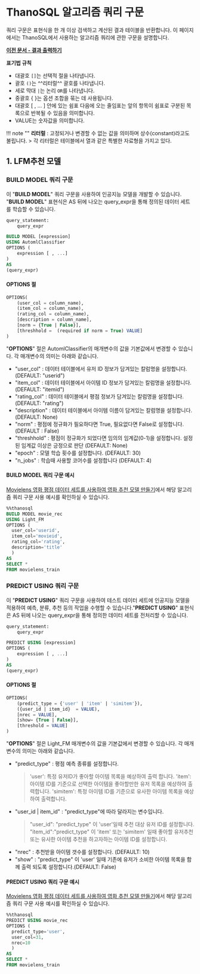 # __ThanoSQL 알고리즘 쿼리 구문__

쿼리 구문은 표현식을 한 개 이상 검색하고 계산된 결과 테이블을 반환합니다. 이 페이지에서는 ThanoSQL에서 사용하는 알고리즘 쿼리에 관한 구문을 설명합니다.

**[이전 문서 - 결과 출력하기](/how-to_guides/modelling/PRINT_SYNTAX/)**  

__표기법 규칙__ 

- 대괄호 `[]`는 선택적 절을 나타냅니다.   
- 괄호 `()`는 ^^리터럴^^ 괄호를 나타냅니다.  
- 세로 막대 `|`는 논리 `OR`를 나타냅니다.  
- 중괄호 { }는 옵션 조합을 묶는 데 사용됩니다.  
- 대괄호 [ , ... ] 안에 있는 쉼표 다음에 오는 줄임표는 앞의 항목이 쉼표로 구분된 
목록으로 반복될 수 있음을 의미합니다.
- VALUE는 숫자값을 의미합니다. 

!!! note "" 
    __리터럴__ : 고정되거나 변경할 수 없는 값을 의미하며 상수(constant)라고도 불립니다. 
    > 각 리터럴은 테이블에서 열과 같은 특별한 자료형을 가지고 있다.

## __1. LFM추천 모델__

### __BUILD MODEL 쿼리 구문__ 

이 "__BUILD MODEL__" 쿼리 구문을 사용하여 인공지능 모델을 개발할 수 있습니다. 
"__BUILD MODEL__" 표현식은 AS 뒤에 나오는 query_expr을 통해 정의된 데이터 세트를 학습할 수 있습니다. 

``` sql
query_statement:
    query_expr

BUILD MODEL [expression] 
USING AutomlClassifier
OPTIONS (
    expression [ , ...]
)
AS 
(query_expr)
``` 

#### __OPTIONS 절__

```sql
OPTIONS(
    (user_col = column_name),
    (item_col = column_name),
    (rating_col = column_name),
    [description = column_name],
    [norm = {True | False}],
    [threshhold =  (required if norm = True) VALUE]
)
```

"__OPTIONS__" 절은 AutomlClassifier의 매개변수의 값을 기본값에서 변경할 수 있습니다. 각 매개변수의 의미는 아래와 같습니다. 

- "user_col" : 데이터 테이블에서 유저 ID 정보가 담겨있는 칼럼명을 설정합니다. (DEFAULT: "userid")
- "item_col" : 데이터 테이블에서 아이템 ID 정보가 담겨있는 칼럼명을 설정합니다. (DEFAULT: "itemid")
- "rating_col" : 데이터 테이블에서 평점 정보가 담겨있는 칼럼명을 설정합니다. (DEFAULT: "rating")
- "description" : 데이터 테이블에서 아이템 이름이 담겨있는 칼럼명을 설정합니다.(DEFAULT: None) 
- "norm" : 평점에 정규화가 필요하다면 True, 필요없다면 False로 설정합니다. (DEFAULT : False)
- "threshhold" : 평점이 정규화가 되었다면 임의의 임계값(0-1)을 설정합니다. 설정된 임계값 이상은 긍정으로 판단 (DEFAULT: None)
- "epoch" : 모델 학습 횟수를 설정합니다. (DEFAULT: 30)
- "n_jobs" : 학습때 사용할 코어수를 설정합니다 (DEFAULT: 4)  


#### __BUILD MODEL 쿼리 구문 예시__

[Movielens 영화 평점 데이터 세트를 사용하여 영화 추천 모델 만들기](/tutorials/thanosql_ml/recommendation/recommendation_lfm/)에서 해당 알고리즘 쿼리 구문 사용 예시를 확인하실 수 있습니다. 

```sql
%%thanosql
BUILD MODEL movie_rec
USING Light_FM
OPTIONS (
  user_col='userid',   
  item_col='movieid',
  rating_col='rating',
  description='title'
  )
AS 
SELECT * 
FROM movielens_train
```

### __PREDICT USING 쿼리 구문__

이 "__PREDICT USING__" 쿼리 구문을 사용하여 테스트 데이터 세트에 인공지능 모델을 적용하여 예측, 분류, 추천 등의 작업을 수행할 수 있습니다."__PREDICT USING__" 표현식은 AS 뒤에 나오는 query_expr을 통해 정의한 데이터 세트를 전처리할 수 있습니다.


``` sql
query_statement:
    query_expr

PREDICT USING [expression] 
OPTIONS (
    expression [ , ...]
)
AS 
(query_expr)
``` 

#### __OPTIONS 절__

```sql
OPTIONS(
    (predict_type = {'user' | 'item' | 'simitem'}),
    ({user_id | item_id}  = VALUE),
    [nrec = VALUE],
    [show= {True | False}],
    [threshold = VALUE]
)
```

"__OPTIONS__" 절은 Light_FM  매개변수의 값을 기본값에서 변경할 수 있습니다. 각 매개변수의 의미는 아래와 같습니다. 

- "predict_type" : 평점 예측 종류를 설정합니다. 
    >'user': 특정 유저ID가 좋아할 아이템 목록을 예상하여 출력 합니다.
    >'item': 아이템 ID를 기준으로 선택한 아이템을 좋아할만한 유저 목록을 예상하여 출력합니다.
    >'simitem': 특정 아이템 ID를 기준으로 유사한 아이템 목록을 예상하여 출력합니다.  
- "user_id | item_id" : "predict_type"에 따라 달라지는 변수입니다.
    >"user_id": "predict_type" 이 'user'일때 추천 대상 유저 ID를 설정합니다.
    >"item_id":"predict_type" 이 'item' 또는 'simitem' 일때 좋아할 유저추천 또는 유사한 아이템 추천을 하고자하는 아이템 ID를 설정합니다.
- "nrec" : 추천받을 아이템 갯수를 설정합니다. (DEFAULT: 10)
- "show" : "predict_type" 이 'user' 일때 기존에 유저가 소비한 아이템 목록을 함께 출력 되도록 설정합니다.(DEFAULT: False) 



#### __PREDICT USING 쿼리 구문 예시__
[Movielens 영화 평점 데이터 세트를 사용하여 영화 추천 모델 만들기](/tutorials/thanosql_ml/recommendation/recommendation_lfm/)에서 해당 알고리즘 쿼리 구문 사용 예시를 확인하실 수 있습니다. 

```sql
%%thanosql
PREDICT USING movie_rec
OPTIONS (
  predict_type='user', 
  user_col=31, 
  nrec=10
  )
AS 
SELECT * 
FROM movielens_train
```



